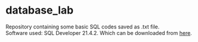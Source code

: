 # database_lab
Repository containing some basic SQL codes saved as .txt file.
<br>
Software used: SQL Developer 21.4.2. Which can be downloaded from [here](https://www.oracle.com/tools/downloads/sqldev-downloads.html).
<br>
